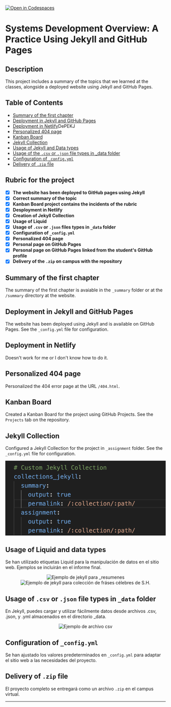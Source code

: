 [![Open in Codespaces](https://classroom.github.com/assets/launch-codespace-7f7980b617ed060a017424585567c406b6ee15c891e84e1186181d67ecf80aa0.svg)](https://classroom.github.com/open-in-codespaces?assignment_repo_id=12080299)

# Systems Development Overview: A Practice Using Jekyll and GitHub Pages

## Description

This project includes a summary of the topics that we learned at the classes, alongside a deployed website using Jekyll and GitHub Pages.

## Table of Contents

- [Summary of the first chapter](#Summary-of-the-first-chapter)
- [Deployment in Jekyll and GitHub Pages](#deployment-in-jekyll-and-github-pages)
- [Deployment in Netlify](#deployment-in-netlify)DePEKJ
- [Personalized 404 page](#personalized-404-page)
- [Kanban Board](#kanban-board)
- [Jekyll Collection](#jekyll-collection)
- [Usage of Jekyll and Data types](#usage-of-jekyll-and-data-types)
- [Usage of the `.csv` or `.json` file types in _data folder](#usage-of-the-csv-or-json-file-types-in-_data-folder)
- [Configuration of `_config.yml`](#configuration-of-_configyml)
- [Delivery of `.zip` file](#delivery)

## Rubric for the project

- [x] **The website has been deployed to GitHub pages using Jekyll**
- [x] **Correct summary of the topic**
- [x] **Kanban Board project contains the incidents of the rubric**
- [x] **Desployment in Netlify**
- [x] **Creation of Jekyll Collection**
- [x] **Usage of Liquid**
- [x] **Usage of `.csv` or `.json` files types in `_data` folder**
- [x] **Configuration of `_config.yml`**
- [x] **Personalized 404 page**
- [x] **Personal page on GitHub Pages**
- [x] **Personal page on GitHub Pages linked from the student's GitHub profile**
- [x] **Delivery of the `.zip` on campus with the repository**

## Summary of the first chapter

The summary of the first chapter is avaiable in the `_summary` folder or at the `/summary` directory at the website.

## Deployment in Jekyll and GitHub Pages

The website has been deployed using Jekyll and is available on GitHub Pages. See the `_config.yml` file for configuration.

## Deployment in Netlify

Doesn't work for me or I don't know how to do it.

## Personalized 404 page

Personalized the 404 error page at the URL `/404.html`.

## Kanban Board

Created a Kanban Board for the project using GitHub Projects. See the `Projects` tab on the repository.

## Jekyll Collection

Configured a Jekyll Collection for the project in `_assignment` folder. See the `_config.yml` file for configuration.

<p align="center">
  <img src="assets/images/jekyll_collection.png" alt="Using the Jekyll Collection in _config.yml">
</p>


## Usage of Liquid and data types

Se han utilizado etiquetas Liquid para la manipulación de datos en el sitio web. Ejemplos se incluirán en el informe final.
<p align="center">
  <img src="assets/images/lquid-index.png" alt="Ejemplo de jekyll para _resumenes">
  <img src="assets/images/jekyll_liquid.png" alt="Ejemplo de jekyll para colección de fráses célebres de S.H.">
</p>

## Usage of `.csv` or `.json` file types in `_data` folder

En Jekyll, puedes cargar y utilizar fácilmente datos desde archivos .csv, .json, y .yml almacenados en el directorio _data. 
<p align="center">
  <img src="assets/images/archivo-csv.png" alt="Ejemplo de archivo csv">
</p>

## Configuration of `_config.yml`

Se han ajustado los valores predeterminados en `_config.yml` para adaptar el sitio web a las necesidades del proyecto.

## Delivery of `.zip` file

El proyecto completo se entregará como un archivo `.zip` en el campus virtual.

---